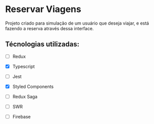 # Reservar Viagens

Projeto criado para simulação de um usuário que deseja viajar, e está fazendo a reserva através dessa interface.

## Técnologias utilizadas:

- [ ] Redux
- [x] Typescript
- [ ] Jest
- [x] Styled Components
- [ ] Redux Saga
- [ ] SWR
- [ ] Firebase


